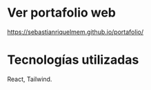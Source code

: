 # Ver portafolio web
https://sebastianriquelmem.github.io/portafolio/

# Tecnologías utilizadas

React, Tailwind.